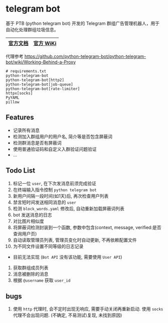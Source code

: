 # telegram bot
基于 PTB (python telegram bot) 开发的 Telegram 群组广告管理机器人，用于自动化处理群组垃圾信息。

[官方文档](https://docs.python-telegram-bot.org/en/stable/index.html) | [官方 WiKi](https://github.com/python-telegram-bot/python-telegram-bot/wiki/)
-|-

代理参考 https://github.com/python-telegram-bot/python-telegram-bot/wiki/Working-Behind-a-Proxy

```properties
# requirements.txt
python-telegram-bot
python-telegram-bot[http2]
python-telegram-bot[job-queue]
python-telegram-bot[rate-limiter]
httpx[socks]
PyYAML
pillow
```

## Features
- 记录所有消息
- 检测加入群组用户的用户名, 简介等是否包含屏蔽词
- 检测群消息是否有屏蔽词
- 使用普通验证码和自定义入群验证问题验证
- ...

## Todo List
1. 标记一位 `user`, 在下次发消息前须完成验证
1. 在终端输入指令控制 `python telegram bot`
1. 新用户间隔一段时间(如1天)后, 再次检查用户列表
1. 禁言短时间发送相同消息的 `user`
1. 检测 `block_words.yaml` 修改后, 自动重新加载屏蔽词列表
1. bot 发送消息的日志
1. 对比图片相似度
1. 将屏蔽词检测封装到一个函数, 参数中包含(context, message, verified:是否查询用户页)
1. 自动读取管理员列表, 管理员变化时自动更新, 不再依赖配置文件
2. 为不同文件设置不同等级的日志记录

- 目前无法实现 (`Bot API` 没有该功能, 需要使用 `User API`)
1. 获取群组成员列表
1. 消息被删除的消息
1. 根据 `@username` 获取 `user_id`

## bugs
1. 使用 `http` 代理时, 会不定时出现无响应, 需要手动关闭再重新启动. 使用 `socks` 代理不会出现问题. (不确定, 不易测试\复现, 未找到原因)
